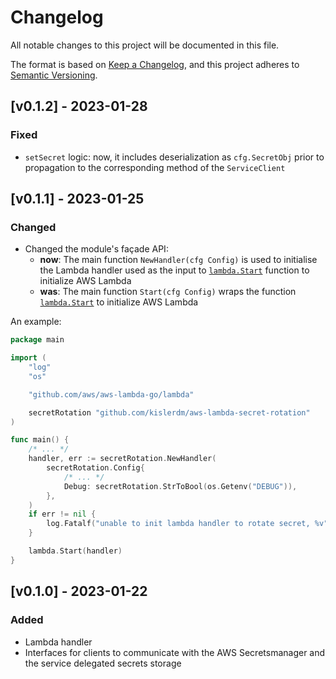 # Changelog

All notable changes to this project will be documented in this file.

The format is based on [Keep a Changelog](https://keepachangelog.com/en/1.0.0/),
and this project adheres to [Semantic Versioning](https://semver.org/spec/v2.0.0.html).

## [v0.1.2] - 2023-01-28

### Fixed

- `setSecret` logic: now, it includes deserialization as `cfg.SecretObj` prior to propagation to the corresponding method of
  the `ServiceClient`

## [v0.1.1] - 2023-01-25

### Changed

- Changed the module's façade API:
    - **now**: The main function `NewHandler(cfg Config)` is used to initialise the Lambda handler used as the input
      to [`lambda.Start`](https://github.com/aws/aws-lambda-go/blob/0d45ea2853e8fa138a242336f40eadf5f66fe947/lambda/entry.go#L44)
      function to initialize AWS Lambda
    - **was**: The main function `Start(cfg Config)` wraps the
      function [`lambda.Start`](https://github.com/aws/aws-lambda-go/blob/0d45ea2853e8fa138a242336f40eadf5f66fe947/lambda/entry.go#L44)
      to initialize AWS Lambda

An example:

```go
package main

import (
	"log"
	"os"

	"github.com/aws/aws-lambda-go/lambda"

	secretRotation "github.com/kislerdm/aws-lambda-secret-rotation"
)

func main() {
	/* ... */
	handler, err := secretRotation.NewHandler(
		secretRotation.Config{
			/* ... */
			Debug: secretRotation.StrToBool(os.Getenv("DEBUG")),
		},
	)
	if err != nil {
		log.Fatalf("unable to init lambda handler to rotate secret, %v", err)
	}

	lambda.Start(handler)
}
```

## [v0.1.0] - 2023-01-22

### Added

- Lambda handler
- Interfaces for clients to communicate with the AWS Secretsmanager and the service delegated secrets storage
